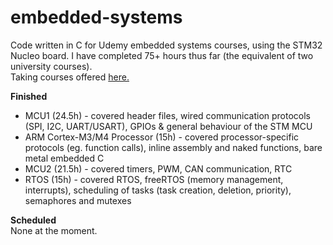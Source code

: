 # embedded-systems
Code written in C for Udemy embedded systems courses, using the STM32 Nucleo board. I have completed 75+ hours thus far (the equivalent of two university courses).  
Taking courses offered [here.](https://www.udemy.com/user/kiran-nayak-2/)  

**Finished**
- MCU1 (24.5h) - covered header files, wired communication protocols (SPI, I2C, UART/USART), GPIOs & general behaviour of the STM MCU
- ARM Cortex-M3/M4 Processor (15h) - covered processor-specific protocols (eg. function calls), inline assembly and naked functions, bare metal embedded C
- MCU2 (21.5h) - covered timers, PWM, CAN communication, RTC 
- RTOS (15h) - covered RTOS, freeRTOS (memory management, interrupts), scheduling of tasks (task creation, deletion, priority), semaphores and mutexes

**Scheduled**  
None at the moment.  
